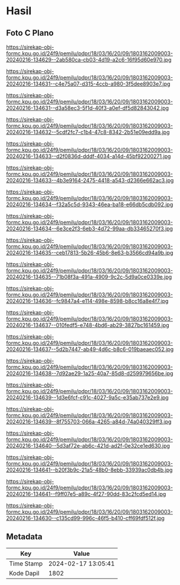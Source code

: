 # Hasil

## Foto C Plano

https://sirekap-obj-formc.kpu.go.id/24f9/pemilu/pdpr/18/03/16/20/09/1803162009003-20240216-134629--2ab580ca-cb03-4d19-a2c6-16f95d60e970.jpg

https://sirekap-obj-formc.kpu.go.id/24f9/pemilu/pdpr/18/03/16/20/09/1803162009003-20240216-134631--c4e75a07-d315-4ccb-a980-3f5dee8903e7.jpg

https://sirekap-obj-formc.kpu.go.id/24f9/pemilu/pdpr/18/03/16/20/09/1803162009003-20240216-134631--d3a58ec3-5f1d-40f3-a0ef-df5d82843042.jpg

https://sirekap-obj-formc.kpu.go.id/24f9/pemilu/pdpr/18/03/16/20/09/1803162009003-20240216-134632--5cdf2fc7-c1b4-47c8-8342-2b51e09edd9a.jpg

https://sirekap-obj-formc.kpu.go.id/24f9/pemilu/pdpr/18/03/16/20/09/1803162009003-20240216-134633--d2f0836d-dddf-4034-a14d-45bf92200271.jpg

https://sirekap-obj-formc.kpu.go.id/24f9/pemilu/pdpr/18/03/16/20/09/1803162009003-20240216-134633--4b3e9164-2475-4418-a543-d2366e662ac3.jpg

https://sirekap-obj-formc.kpu.go.id/24f9/pemilu/pdpr/18/03/16/20/09/1803162009003-20240216-134634--f32a5c5d-9343-46ea-ba18-e66db5cdb092.jpg

https://sirekap-obj-formc.kpu.go.id/24f9/pemilu/pdpr/18/03/16/20/09/1803162009003-20240216-134634--6e3ce2f3-6eb3-4d72-99aa-db33465270f3.jpg

https://sirekap-obj-formc.kpu.go.id/24f9/pemilu/pdpr/18/03/16/20/09/1803162009003-20240216-134635--ceb17813-5b26-45b6-8e63-b3566cd94a9b.jpg

https://sirekap-obj-formc.kpu.go.id/24f9/pemilu/pdpr/18/03/16/20/09/1803162009003-20240216-134635--71b08f3a-491a-4909-9c2c-5d9a0ce0339e.jpg

https://sirekap-obj-formc.kpu.go.id/24f9/pemilu/pdpr/18/03/16/20/09/1803162009003-20240216-134636--fc9847a4-e114-498e-8598-b8cc16a8e4f7.jpg

https://sirekap-obj-formc.kpu.go.id/24f9/pemilu/pdpr/18/03/16/20/09/1803162009003-20240216-134637--010fedf5-e748-4bd6-ab29-3827bc161459.jpg

https://sirekap-obj-formc.kpu.go.id/24f9/pemilu/pdpr/18/03/16/20/09/1803162009003-20240216-134637--5d2b7447-ab49-4d6c-b8c6-019baeaec052.jpg

https://sirekap-obj-formc.kpu.go.id/24f9/pemilu/pdpr/18/03/16/20/09/1803162009003-20240216-134638--7d92ae29-1a25-40a7-85d8-d259979656be.jpg

https://sirekap-obj-formc.kpu.go.id/24f9/pemilu/pdpr/18/03/16/20/09/1803162009003-20240216-134639--1d3e6fcf-c91c-4027-9a5c-e35ab737e2e9.jpg

https://sirekap-obj-formc.kpu.go.id/24f9/pemilu/pdpr/18/03/16/20/09/1803162009003-20240216-134639--8f755703-066a-4265-a84d-74a040329ff3.jpg

https://sirekap-obj-formc.kpu.go.id/24f9/pemilu/pdpr/18/03/16/20/09/1803162009003-20240216-134640--5d3af72e-ab6c-421d-ad2f-0e32ce1ed630.jpg

https://sirekap-obj-formc.kpu.go.id/24f9/pemilu/pdpr/18/03/16/20/09/1803162009003-20240216-134641--b20f3b9c-21a5-48b0-8ebb-33939ac0db4b.jpg

https://sirekap-obj-formc.kpu.go.id/24f9/pemilu/pdpr/18/03/16/20/09/1803162009003-20240216-134641--f9ff07e5-a89c-4f27-90dd-83c2fcd5ed14.jpg

https://sirekap-obj-formc.kpu.go.id/24f9/pemilu/pdpr/18/03/16/20/09/1803162009003-20240216-134630--c135cd99-996c-46f5-b410-cff69fdf512f.jpg


## Metadata

| Key        | Value               |
| ---------- | ------------------- |
| Time Stamp | 2024-02-17 13:05:41 |
| Kode Dapil | 1802                |



